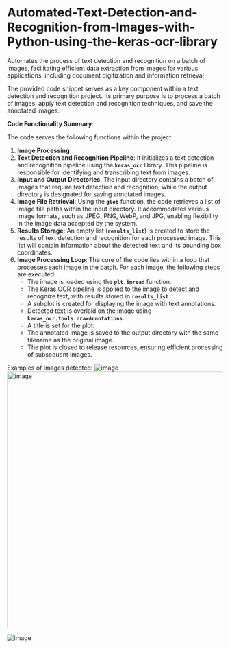 # Automated-Text-Detection-and-Recognition-from-Images-with-Python-using-the-keras-ocr-library
Automates the process of text detection and recognition on a batch of images, facilitating efficient data extraction from images for various applications, including document digitization and information retrieval


The provided code snippet serves as a key component within a text detection and recognition project. Its primary purpose is to process a batch of images, apply text detection and recognition techniques, and save the annotated images. 

**Code Functionality Summary**:

The code serves the following functions within the project:

1. **Image Processing**
2. **Text Detection and Recognition Pipeline**: It initializes a text detection and recognition pipeline using the **`keras_ocr`** library. This pipeline is responsible for identifying and transcribing text from images.
3. **Input and Output Directories**: The input directory contains a batch of images that require text detection and recognition, while the output directory is designated for saving annotated images.
4. **Image File Retrieval**: Using the **`glob`** function, the code retrieves a list of image file paths within the input directory. It accommodates various image formats, such as JPEG, PNG, WebP, and JPG, enabling flexibility in the image data accepted by the system.
5. **Results Storage**: An empty list (**`results_list`**) is created to store the results of text detection and recognition for each processed image. This list will contain information about the detected text and its bounding box coordinates.
6. **Image Processing Loop**: The core of the code lies within a loop that processes each image in the batch. For each image, the following steps are executed:
    - The image is loaded using the **`plt.imread`** function.
    - The Keras OCR pipeline is applied to the image to detect and recognize text, with results stored in **`results_list`**.
    - A subplot is created for displaying the image with text annotations.
    - Detected text is overlaid on the image using **`keras_ocr.tools.drawAnnotations`**.
    - A title is set for the plot.
    - The annotated image is saved to the output directory with the same filename as the original image.
    - The plot is closed to release resources, ensuring efficient processing of subsequent images.

Examples of Images detected:
![image](https://github.com/rshwati/Automated-Text-Detection-and-Recognition-from-Images-with-Python-using-the-keras-ocr-library/assets/136934368/0f8cac7c-bd83-4530-912e-6a00f575369b)
<img width="599" alt="image" src="https://github.com/rshwati/Automated-Text-Detection-and-Recognition-from-Images-with-Python-using-the-keras-ocr-library/assets/136934368/ba9c8ab1-5916-4080-8a00-5c95566963ff">

![image](https://github.com/rshwati/Automated-Text-Detection-and-Recognition-from-Images-with-Python-using-the-keras-ocr-library/assets/136934368/a8806aa7-7b9e-4f9a-8e06-a85f5d8645df)

